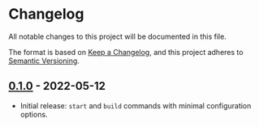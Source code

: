 # Changelog

All notable changes to this project will be documented in this file.

The format is based on [Keep a Changelog](https://keepachangelog.com/en/1.0.0/), and this project adheres to [Semantic Versioning](https://semver.org/spec/v2.0.0.html).

## [0.1.0] - 2022-05-12

- Initial release: `start` and `build` commands with minimal configuration options.

[0.1.0]: https://github.com/nlsfi/qgis-plugin-dev-tools/releases/tag/v0.1.0
